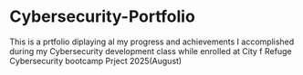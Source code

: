 # Cybersecurity-Portfolio
This is a prtfolio diplaying al my progress and achievements I accomplished during my Cybersecurity development class while enrolled at City f Refuge Cybersecurity bootcamp Prject 2025(August)
